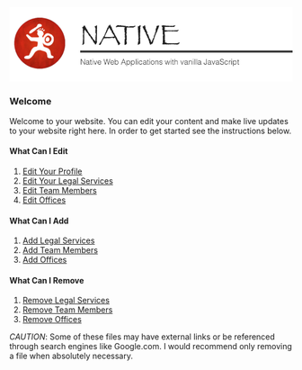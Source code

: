 ![Native](/docs/img/native-banner.png)

### Welcome
Welcome to your website. You can edit your content and make live updates to your website right here. In order to get started see the instructions below.


#### What Can I Edit
1. [Edit Your Profile](docs/profile.md)
2. [Edit Your Legal Services](docs/services.md)
3. [Edit Team Members](docs/team-members.md)
4. [Edit Offices](docs/offices.md)


#### What Can I Add
1. [Add Legal Services](docs/services.md#add)
2. [Add Team Members](docs/team-members.md#add)
3. [Add Offices](docs/offices.md#add)


#### What Can I Remove
1. [Remove Legal Services](docs/services.md#remove)
2. [Remove Team Members](docs/team-members.md#remove)
3. [Remove Offices](docs/offices.md#remove)

*CAUTION*: Some of these files may have external links or be referenced through search engines like Google.com. I would recommend only removing a file when absolutely necessary.




